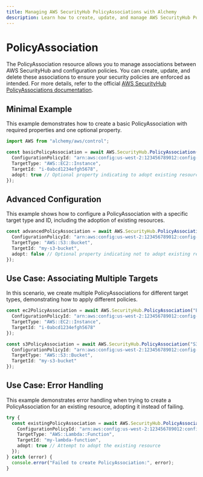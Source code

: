 ```yaml
---
title: Managing AWS SecurityHub PolicyAssociations with Alchemy
description: Learn how to create, update, and manage AWS SecurityHub PolicyAssociations using Alchemy Cloud Control.
---
```


# PolicyAssociation

The PolicyAssociation resource allows you to manage associations between AWS SecurityHub and configuration policies. You can create, update, and delete these associations to ensure your security policies are enforced as intended. For more details, refer to the official [AWS SecurityHub PolicyAssociations documentation](https://docs.aws.amazon.com/securityhub/latest/userguide/).

## Minimal Example

This example demonstrates how to create a basic PolicyAssociation with required properties and one optional property.

```ts
import AWS from "alchemy/aws/control";

const basicPolicyAssociation = await AWS.SecurityHub.PolicyAssociation("BasicPolicyAssociation", {
  ConfigurationPolicyId: "arn:aws:config:us-west-2:123456789012:config-rule/my-config-rule",
  TargetType: "AWS::EC2::Instance",
  TargetId: "i-0abcd1234efgh5678",
  adopt: true // Optional property indicating to adopt existing resources
});
```

## Advanced Configuration

This example shows how to configure a PolicyAssociation with a specific target type and ID, including the adoption of existing resources.

```ts
const advancedPolicyAssociation = await AWS.SecurityHub.PolicyAssociation("AdvancedPolicyAssociation", {
  ConfigurationPolicyId: "arn:aws:config:us-west-2:123456789012:config-rule/another-config-rule",
  TargetType: "AWS::S3::Bucket",
  TargetId: "my-s3-bucket",
  adopt: false // Optional property indicating not to adopt existing resources
});
```

## Use Case: Associating Multiple Targets

In this scenario, we create multiple PolicyAssociations for different target types, demonstrating how to apply different policies.

```ts
const ec2PolicyAssociation = await AWS.SecurityHub.PolicyAssociation("EC2PolicyAssociation", {
  ConfigurationPolicyId: "arn:aws:config:us-west-2:123456789012:config-rule/ec2-config-rule",
  TargetType: "AWS::EC2::Instance",
  TargetId: "i-0abcd1234efgh5678"
});

const s3PolicyAssociation = await AWS.SecurityHub.PolicyAssociation("S3PolicyAssociation", {
  ConfigurationPolicyId: "arn:aws:config:us-west-2:123456789012:config-rule/s3-config-rule",
  TargetType: "AWS::S3::Bucket",
  TargetId: "my-s3-bucket"
});
```

## Use Case: Error Handling

This example demonstrates error handling when trying to create a PolicyAssociation for an existing resource, adopting it instead of failing.

```ts
try {
  const existingPolicyAssociation = await AWS.SecurityHub.PolicyAssociation("ExistingPolicyAssociation", {
    ConfigurationPolicyId: "arn:aws:config:us-west-2:123456789012:config-rule/existing-config-rule",
    TargetType: "AWS::Lambda::Function",
    TargetId: "my-lambda-function",
    adopt: true // Attempt to adopt the existing resource
  });
} catch (error) {
  console.error("Failed to create PolicyAssociation:", error);
}
```